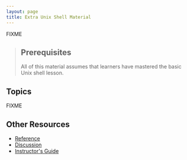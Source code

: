 ```yaml
---
layout: page
title: Extra Unix Shell Material
---
```

FIXME

> ## Prerequisites
>
> All of this material assumes that learners have mastered
> the basic Unix shell lesson.

## Topics

FIXME

## Other Resources

*   [Reference](reference.html)
*   [Discussion](discussion.html)
*   [Instructor's Guide](instructors.html)
